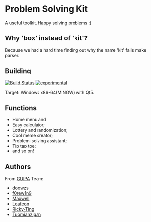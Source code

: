 # Problem Solving Kit
A useful toolkit. Happy solving problems :)

## Why 'box' instead of 'kit'?
Because we had a hard time finding out why the name 'kit' fails make parser.

## Building
[![Build Status](https://travis-ci.org/GUIProgrammingAdvancer/ProblemSolvingKit.svg?branch=master)](https://travis-ci.org/GUIProgrammingAdvancer/ProblemSolvingKit)
[![experimental](http://badges.github.io/stability-badges/dist/experimental.svg)](http://github.com/badges/stability-badges)


Target: Windows x86-64(MINGW) with Qt5.

## Functions
- Home menu and
- Easy calculator;
- Lottery and randomization;
- Cool meme creator;
- Problem-solving assistant;
- Tip tap toe;
- and so on!

## Authors
From [GUIPA](https://github.com/GUIProgrammingAdvancer) Team:
- [doowzs](https://github.com/doowzs)
- [f0rew1n9](https://github.com/forewing)
- [Maxwell](https://github.com/Maxwell-Lyu)
- [Leafeon](https://github.com/NJULeafeon)
- [Ricky-Ting](https://github.com/Ricky-Ting)
- [Tuomianzigan](https://github.com/tuomianziga)
